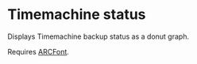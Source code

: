 # Timemachine status

Displays Timemachine backup status as a donut graph.

Requires [ARCFont](ckyp.us/42aX).
